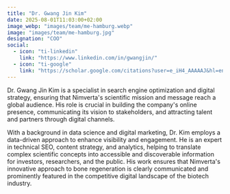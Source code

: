 ```yaml
---
title: "Dr. Gwang Jin Kim"
date: 2025-08-01T11:03:00+02:00
image_webp: "images/team/me-hamburg.webp"
image: "images/team/me-hamburg.jpg"
designation: "COO"
social:
  - icon: "ti-linkedin"
    link: "https://www.linkedin.com/in/gwangjin/"
  - icon: "ti-google"
    link: "https://scholar.google.com/citations?user=e_iH4_AAAAAJ&hl=en"
---
```


Dr. Gwang Jin Kim is a specialist in search engine optimization and digital strategy, ensuring that Nimverta's scientific mission and message reach a global audience. His role is crucial in building the company's online presence, communicating its vision to stakeholders, and attracting talent and partners through digital channels.

With a background in data science and digital marketing, Dr. Kim employs a data-driven approach to enhance visibility and engagement. He is an expert in technical SEO, content strategy, and analytics, helping to translate complex scientific concepts into accessible and discoverable information for investors, researchers, and the public. His work ensures that Nimverta's innovative approach to bone regeneration is clearly communicated and prominently featured in the competitive digital landscape of the biotech industry.
